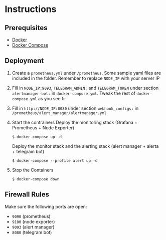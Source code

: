 # Instructions

## Prerequisites

- [Docker](https://docs.docker.com/engine/install/ubuntu/)
- [Docker Compose](https://docs.docker.com/compose/install/)

## Deployment

1. Create a `prometheus.yml` under `/prometheus`. Some sample yaml files are included in the folder. Remember to replace `NODE_IP` with your server IP

2. Fill in `NODE_IP:9093`, `TELEGRAM_ADMIN:` and `TELEGRAM_TOKEN` under section `alertmanager-bot:` in `docker-compose.yml`. Tweak the rest of `docker-compose.yml` as you see fir

3. Fill in `http://NODE_IP:8080` under section `webhook_configs:` in `/prometheus/alert_manager/alertmanager.yml` 

4. Start the contrainers
    Deploy the monitoring stack (Grafana + Prometheus + Node Exporter)
    ```
    $ docker-compose up -d
    ```
    Deploy the monitor stack and the alerting stack (alert manager + alerta + telegram bot)
    ```
    $ docker-compose --profile alert up -d
    ```

5. Stop the Containers
    ```
    $ docker-compose down
    ```

## Firewall Rules

Make sure the following ports are open:

- `9090` (prometheus)
- `9100` (node exporter)
- `9093` (alert manager)
- `8080` (telegram bot)